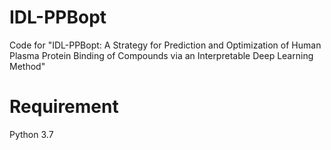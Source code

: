# IDL-PPBopt
Code for "IDL-PPBopt: A Strategy for Prediction and Optimization of Human Plasma Protein Binding of Compounds via an Interpretable Deep Learning Method"

# Requirement
Python 3.7

